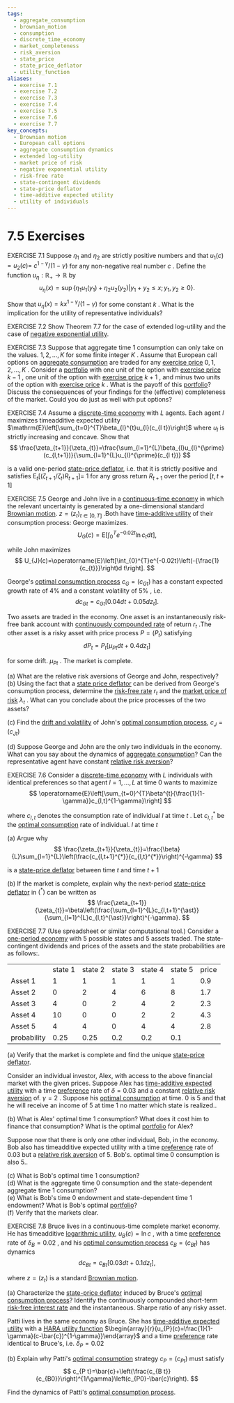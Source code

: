 ```yaml
---
tags:
  - aggregate_consumption
  - brownian_motion
  - consumption
  - discrete_time_economy
  - market_completeness
  - risk_aversion
  - state_price
  - state_price_deflator
  - utility_function
aliases:
  - exercise 7.1
  - exercise 7.2
  - exercise 7.3
  - exercise 7.4
  - exercise 7.5
  - exercise 7.6
  - exercise 7.7
key_concepts:
  - Brownian motion
  - European call options
  - aggregate consumption dynamics
  - extended log-utility
  - market price of risk
  - negative exponential utility
  - risk-free rate
  - state-contingent dividends
  - state-price deflator
  - time-additive expected utility
  - utility of individuals
---
```


# 7.5 Exercises  

EXERCISE 7.1 Suppose $\eta_{1}$ and $\eta_{2}$ are strictly positive numbers and that $u_{1}(c)=u_{2}(c)=$ $c^{1-\gamma}/(1-\gamma)$ for any non-negative real number $c$ . Define the function $u_{\eta}:\mathbb{R}_{+}\to\mathbb{R}$ by  
$$
u_{\eta}(x)=\operatorname*{sup}\left\{\eta_{1}u_{1}(y_{1})+\eta_{2}u_{2}(y_{2})|y_{1}+y_{2}\leq x;y_{1},y_{2}\geq0\right\}.
$$  

Show that $u_{\eta}(x)=k x^{1-\gamma}/(1-\gamma)$ for some constant $k$ . What is the implication for the utility of representative individuals?  

EXERCISE 7.2 Show Theorem 7.7 for the case of extended log-utility and the case of [negative exponential utility](../Chapter%205%20-%20Modeling%20the%20Preferences%20of%20Individuals/Utility%20Functions%20in%20Models%20and%20in%20Reality.md).  

EXERCISE 7.3 Suppose that aggregate time 1 consumption can only take on the values. $1,2,\ldots,K$ for some finite integer $K$ . Assume that European call options on [aggregate consumption](Pareto-Optimality%20in%20Some%20Incomplete%20Markets.md) are traded for any [exercise price](../Chapter%2012%20-%20Derivatives/Options.md) $0,1,2,\ldots,K$ . Consider a [portfolio](../../../Advanced%20Investments/An%20Asset%20Allocation%20Primer.md) with one unit of the option with [exercise price](../Chapter%2012%20-%20Derivatives/Options.md) $k-1$ , one unit of the option with [exercise price](../Chapter%2012%20-%20Derivatives/Options.md) $k+1$ , and minus two units of the option with [exercise price](../Chapter%2012%20-%20Derivatives/Options.md) $k$ . What is the payoff of this [portfolio](../../../Advanced%20Investments/An%20Asset%20Allocation%20Primer.md)? Discuss the consequences of your findings for the (effective) completeness of the market. Could you do just as well with put options?  

EXERCISE 7.4 Assume a [discrete-time economy](.md) with $L$ agents. Each agent $l$ maximizes timeadditive expected utility $\mathrm{E}\left[\sum_{t=0}^{T}\beta_{l}^{t}u_{l}(c_{l t})\right]$ where $u_{l}$ is strictly increasing and concave. Show that  
$$
\frac{\zeta_{t+1}}{\zeta_{t}}=\frac{\sum_{l=1}^{L}\beta_{l}u_{l}^{\prime}(c_{l,t+1})}{\sum_{l=1}^{L}u_{l}^{\prime}(c_{l t})}
$$  

is a valid one-period [state-price deflator](.md), i.e. that it is strictly positive and satisfies $\mathrm{E}_{t}[(\zeta_{t+1}/\zeta_{t})R_{t+1}]=$ 1 for any gross return $R_{t+1}$ over the period $[t,t+1]$  

EXERCISE 7.5  George and John live in a [continuous-time economy](../Chapter%2011%20-%20Risk-adjusted%20probabilities/Risk-Neutral%20Probabilities.md) in which the relevant uncertainty is generated by a one-dimensional standard [Brownian motion](../Chapter%202%20-%20Uncertainty,%20Information,%20and%20Stochastic%20Processes/Continuous-Time%20Stochastic%20Processes.md). $z=(z_{t})_{t\in[0,T]}$ .Both have [time-additive utility](../Chapter%208%20-%20Consumption-Based%20Asset%20Pricing/The%20One-Period%20Ccapm.md) of their consumption process: George maximizes.  
$$
U_{G}(c)=\mathrm{E}\left[\int_{0}^{T}e^{-0.02t}\ln c_{t}d t\right],
$$  

while John maximizes  
$$
U_{J}(c)=\operatorname{E}\left[\int_{0}^{T}e^{-0.02t}\left(-{\frac{1}{c_{t}}}\right)d t\right].
$$  

George's [optimal consumption process](../Chapter%206%20-%20Individual%20optimality/The%20Continuous-Time%20Framework.md) $c_{G}=\left(c_{G t}\right)$ has a constant expected growth rate of 4% and a constant volatility of $5\%$ , i.e.  
$$
d c_{G t}=c_{G t}\left[0.04d t+0.05d z_{t}\right].
$$  

Two assets are traded in the economy. One asset is an instantaneously risk-free bank account with [continuously compounded rate](../../../Financial%20Instruments/Financial%20Derivatives%20and%20Quantitative%20Methods/Arithmetic%20and%20Geometric%20Rates%20of%20Return.md) of return $r_{t}$ .The other asset is a risky asset with price process $P=\left(P_{t}\right)$ satisfying  
$$
d P_{t}=P_{t}\left[\mu_{P t}d t+0.4d z_{t}\right]
$$  

for some drift. $\mu_{P t}$ . The market is complete.  

(a) What are the relative risk aversions of George and John, respectively?   
(b) Using the fact that a [state price deflator](../Chapter%204%20-%20State%20Prices/Properties%20of%20State-Price%20Deflators.md) can be derived from George's consumption process, determine the [risk-free rate](../../../Financial%20Instruments/Black%20Scholes%20Derivation.md) $r_{t}$ and the [market price of risk](.md) $\lambda_{t}$ . What can you conclude about the price processes of the two assets?  

(c) Find the [drift and volatility](../../../Credit%20Markets/Black-Scholes%20Model.md) of John's [optimal consumption process](../Chapter%206%20-%20Individual%20optimality/The%20Continuous-Time%20Framework.md), $c_{J}=\left(c_{J t}\right)$  

(d) Suppose George and John are the only two individuals in the economy. What can you say about the dynamics of [aggregate consumption](Pareto-Optimality%20in%20Some%20Incomplete%20Markets.md)? Can the representative agent have constant [relative risk aversion](../Chapter%208%20-%20Consumption-Based%20Asset%20Pricing/CCAPM%20with%20Alternative%20Preferences.md)?  

EXERCISE 7.6 Consider a [discrete-time economy](.md) with $L$ individuals with identical preferences so that agent $l=1,\ldots,L$ at time 0 wants to maximize  
$$
\operatorname{E}\left[\sum_{t=0}^{T}\beta^{t}{\frac{1}{1-\gamma}}c_{l,t}^{1-\gamma}\right]
$$  

where $c_{l,t}$ denotes the consumption rate of individual $l$ at time $t$ . Let $c_{l,t}^{*}$ be the [optimal consumption](../Chapter%206%20-%20Individual%20optimality/Dynamic%20Programming.md) rate of individual. $l$ at time $t$  

(a) Argue why  
$$
\frac{\zeta_{t+1}}{\zeta_{t}}=\frac{\beta}{L}\sum_{l=1}^{L}\left(\frac{c_{l,t+1}^{*}}{c_{l,t}^{*}}\right)^{-\gamma}
$$  

is a [state-price deflator](.md) between time $t$ and time $t+1$  

(b) If the market is complete, explain why the next-period [state-price deflator](.md) in $(^{*})$ can be written as  
$$
\frac{\zeta_{t+1}}{\zeta_{t}}=\beta\left(\frac{\sum_{l=1}^{L}c_{l,t+1}^{\ast}}{\sum_{l=1}^{L}c_{l,t}^{\ast}}\right)^{-\gamma}.
$$  

EXERCISE 7.7 (Use spreadsheet or similar computational tool.) Consider a [one-period economy](.md) with 5 possible states and 5 assets traded. The state-contingent dividends and prices of the assets and the state probabilities are as follows:.  

<html><body><table><tr><td></td><td>state 1</td><td>state 2</td><td>state 3</td><td>state 4</td><td>state 5</td><td>price</td></tr><tr><td>Asset 1</td><td>1</td><td>1</td><td>1</td><td>1</td><td>1</td><td>0.9</td></tr><tr><td>Asset 2</td><td>0</td><td>2</td><td>4</td><td>6</td><td>8</td><td>1.7</td></tr><tr><td>Asset 3</td><td>4</td><td>0</td><td>2</td><td>4</td><td>2</td><td>2.3</td></tr><tr><td>Asset 4</td><td>10</td><td>0</td><td>0</td><td>2</td><td>2</td><td>4.3</td></tr><tr><td>Asset 5</td><td>4</td><td>4</td><td>0</td><td>4</td><td>4</td><td>2.8</td></tr><tr><td>probability</td><td>0.25</td><td>0.25</td><td>0.2</td><td>0.2</td><td>0.1</td><td></td></tr></table></body></html>  

(a) Verify that the market is complete and find the unique [state-price deflator](.md).  

Consider an individual investor, Alex, with access to the above financial market with the given prices. Suppose Alex has [time-additive expected utility](../Chapter%208%20-%20Consumption-Based%20Asset%20Pricing/General%20Multi-Period%20Link%20Between%20Consumption%20a.md) with a time [preference](../Chapter%205%20-%20Modeling%20the%20Preferences%20of%20Individuals/Utility%20Indices.md) rate of $\delta=0.03$ and a constant [relative risk aversion](../Chapter%208%20-%20Consumption-Based%20Asset%20Pricing/CCAPM%20with%20Alternative%20Preferences.md) of. $\gamma=2$ . Suppose his [optimal consumption](../Chapter%206%20-%20Individual%20optimality/Dynamic%20Programming.md) at time. $0$ is 5 and that he will receive an income of 5 at time 1 no matter which state is realized..  

(b) What is Alex' optimal time 1 consumption? What does it cost him to finance that consumption? What is the optimal [portfolio](../../../Advanced%20Investments/An%20Asset%20Allocation%20Primer.md) for Alex?  

Suppose now that there is only one other individual, Bob, in the economy. Bob also has timeadditive expected utility with a time [preference](../Chapter%205%20-%20Modeling%20the%20Preferences%20of%20Individuals/Utility%20Indices.md) rate of 0.03 but a [relative risk aversion](../Chapter%208%20-%20Consumption-Based%20Asset%20Pricing/CCAPM%20with%20Alternative%20Preferences.md) of 5. Bob's. optimal time 0 consumption is also 5..  

(c) What is Bob's optimal time 1 consumption?   
(d) What is the aggregate time 0 consumption and the state-dependent aggregate time 1 consumption?   
(e) What is Bob's time 0 endowment and state-dependent time 1 endowment? What is Bob's optimal [portfolio](../../../Advanced%20Investments/An%20Asset%20Allocation%20Primer.md)?   
(f) Verify that the markets clear.  

EXERCISE 7.8  Bruce lives in a continuous-time complete market economy. He has timeadditive [logarithmic utility](.md), $u_{B}(c)=\ln{c}$ , with a time [preference](../Chapter%205%20-%20Modeling%20the%20Preferences%20of%20Individuals/Utility%20Indices.md) rate of $\delta_{B}=0.02$ , and his [optimal consumption process](../Chapter%206%20-%20Individual%20optimality/The%20Continuous-Time%20Framework.md) $c_{B}=\left(c_{B t}\right)$ has dynamics  
$$
d c_{B t}=c_{B t}\left[0.03d t+0.1d z_{t}\right],
$$  

where $z=\left(z_{t}\right)$ is a standard [Brownian motion](../Chapter%202%20-%20Uncertainty,%20Information,%20and%20Stochastic%20Processes/Continuous-Time%20Stochastic%20Processes.md).  

(a) Characterize the [state-price deflator](.md) induced by Bruce's [optimal consumption process](../Chapter%206%20-%20Individual%20optimality/The%20Continuous-Time%20Framework.md)? Identify the continuously compounded short-term [risk-free interest rate](.md) and the instantaneous. Sharpe ratio of any risky asset.  

Patti lives in the same economy as Bruce. She has [time-additive expected utility](../Chapter%208%20-%20Consumption-Based%20Asset%20Pricing/General%20Multi-Period%20Link%20Between%20Consumption%20a.md) with a [HARA utility function](../Chapter%205%20-%20Modeling%20the%20Preferences%20of%20Individuals/Utility%20Functions%20in%20Models%20and%20in%20Reality.md) $\begin{array}{r}{u_{P}(c)=\frac{1}{1-\gamma}(c-\bar{c})^{1-\gamma}}\end{array}$ and a time [preference](../Chapter%205%20-%20Modeling%20the%20Preferences%20of%20Individuals/Utility%20Indices.md) rate identical to Bruce's, i.e. $\delta_{P}=0.02$  

(b) Explain why Patti's [optimal consumption](../Chapter%206%20-%20Individual%20optimality/Dynamic%20Programming.md) strategy $c_{P}=\left(c_{P t}\right)$ must satisfy  
$$
c_{P t}=\bar{c}+\left(\frac{c_{B t}}{c_{B0}}\right)^{1/\gamma}\left(c_{P0}-\bar{c}\right).
$$  

Find the dynamics of Patti's [optimal consumption process](../Chapter%206%20-%20Individual%20optimality/The%20Continuous-Time%20Framework.md).  